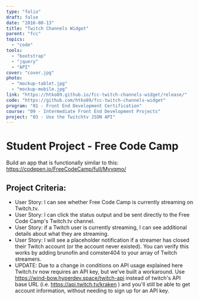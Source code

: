 ```yaml
---
type: "folio"
draft: false
date: "2016-08-13"
title: "Twitch Channels Widget"
parent: "fcc"
topics:
  - "code"
tools:
  - "bootstrap"
  - "jquery"
  - "API"
cover: "cover.jpg"
photo:
  - "mockup-tablet.jpg"
  - "mockup-mobile.jpg"
link: "https://htko89.github.io/fcc-twitch-channels-widget/release/"
code: "https://github.com/htko89/fcc-twitch-channels-widget"
program: "01 - Front End Development Certification"
course: "09 - Intermediate Front End Development Projects"
project: "03 - Use the Twitchtv JSON API"
---
```

# Student Project - Free Code Camp
Build an app that is functionally similar to this: https://codepen.io/FreeCodeCamp/full/Myvqmo/

## Project Criteria:
* User Story: I can see whether Free Code Camp is currently streaming on Twitch.tv.
* User Story: I can click the status output and be sent directly to the Free Code Camp's Twitch.tv channel.
* User Story: if a Twitch user is currently streaming, I can see additional details about what they are streaming.
* User Story: I will see a placeholder notification if a streamer has closed their Twitch account (or the account never existed). You can verify this works by adding brunofin and comster404 to your array of Twitch streamers.
* UPDATE: Due to a change in conditions on API usage explained here Twitch.tv now requires an API key, but we've built a workaround. Use https://wind-bow.hyperdev.space/twitch-api instead of twitch's API base URL (i.e. https://api.twitch.tv/kraken ) and you'll still be able to get account information, without needing to sign up for an API key.
